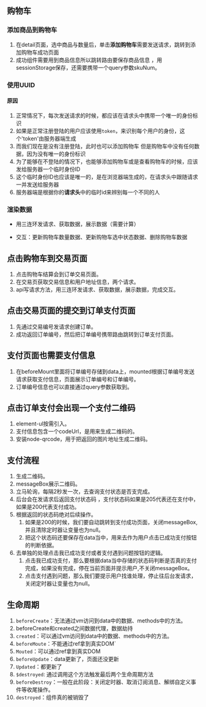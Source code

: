 ## 购物车

### 添加商品到购物车

1. 在detail页面，选中商品与数量后，单击**添加购物车**需要发送请求，跳转到添加购物车成功页面
2. 成功组件需要用到商品信息所以跳转路由要保存商品信息 ，用sessionStorage保存，还需要携带一个query参数skuNum。

### 使用UUID

#### 原因

1. 正常情况下，每次发送请求的时候，都应该在请求头中携带一个唯一的身份标识
2. 如果是正常注册登陆的用户应该使用`token`，来识别每个用户的身份，这个'token'由服务器端生成
3. 而我们现在是没有注册登陆，此时也可以添加购物车 但是购物车中没有任何数据，因为没有唯一的身份标识
4. 为了能够在不登陆的情况下，也能够添加购物车或是查看购物车的时候，应该发给服务器一个临时身份ID
5. 这个临时身份ID也应该是唯一的，是在浏览器端生成的，在请求头中跟随请求一并发送给服务器
6. 服务器端是根据你的**请求头**中的临时id来辨别每一个不同的人

### 渲染数据

- 用三连环发请求、获取数据，展示数据（需要计算）

- 交互：更新购物车数量数据、更新购物车选中状态数据、删除购物车数据


## 点击购物车到交易页面

1. 点击购物车结算会到订单交易页面。
2. 在交易页获取交易信息和用户地址信息，两个请求。
3. api写请求方法，用三连环发请求、获取数据，展示数据，完成交互。



## 点击交易页面的提交到订单支付页面

1. 先通过交易编号发请求创建订单。
2. 成功返回订单编号，然后把订单编号携带路由跳转到订单支付页面。



## 支付页面也需要支付信息

1. 在beforeMount里面将订单编号存储到data上，mounted根据订单编号发送请求获取支付信息，页面展示订单编号和订单编号。
2. 订单编号信息也可以直接通过query参数获取到。



## 点击订单支付会出现一个支付二维码

1. element-ul按需引入。
2. 支付信息包含一个codeUrl，是用来生成二维码的。
3. 安装node-qrcode，用于把返回的图片地址生成二维码。



## 支付流程

1. 生成二维码。
2. messageBox展示二维码。
3. 立马轮询，每隔2秒发一次，去查询支付状态是否支完成。
4. 后台会在发请求后返回支付状态码 ，支付状态码如果是205代表还在支付中，如果是200代表支付成功。
5. 根据返回的状态码绝对后续操作。
   1. 如果是200的时候，我们要自动跳转到支付成功页面，关闭messageBox,并且清除定时器让变量也为null。
   2. 把这个状态码还要保存在data当中，用来去作为用户点击已成功支付按钮的判断依据。
6. 去单独的处理点击我已成功支付或者支付遇到问题按钮的逻辑。
   1. 点击我已成功支付，那么要根据data当中存储的状态码判断是否真的支付完成，如果没有完成，停在当前页面并提示用户,不关闭messageBox。
   2. 点击支付遇到问题，那么我们要提示用户找谁处理，停止往后台发请求，关闭定时器让变量也为null。



## 生命周期

1. `beforeCreate`：无法通过vm访问到data中的数据、methods中的方法。
2. beforeCreate和created之间数据代理，数据劫持
3. `created`：可以通过vm访问到data中的数据、methods中的方法。
4. `beforeMoute`：不能通过ref拿到真实DOM`
5. `Mouted`：可以通过ref拿到真实DOM
6. `beforeUpdate`：data更新了，页面还没更新
7. `Updated`：都更新了
8. `$destroyed`: 通过调用这个方法触发最后两个生命周期方法
9. `beforeDestroy`：一般在此阶段：关闭定时器、取消订阅消息、解绑自定义事件等收尾操作。
10. `destroyed`：组件真的被销毁了